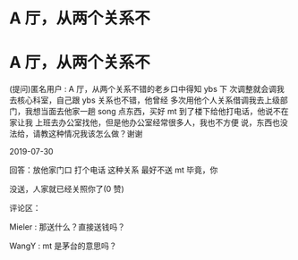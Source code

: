 # A 厅，从两个关系不

# A 厅，从两个关系不

(提问)匿名用户 : A 厅，从两个关系不错的老乡口中得知 ybs 下 次调整就会调我去核心科室，自己跟 ybs 关系也不错，他曾经 多次用他个人关系借调我去上级部门，我想当面去他家一趟 song 点东西，买好 mt 到了楼下给他打电话，他说不在家让我 上班去办公室找他，但是他办公室经常很多人，我也不方便 说，东西也没法给，请教这种情况我该怎么做？谢谢

2019-07-30

回答：放他家门口 打个电话 这种关系 最好不送 mt 毕竟，你

没送，人家就已经关照你了(0 赞)

评论区：

Mieler : 那送什么？直接送钱吗？

WangY : mt 是茅台的意思吗？